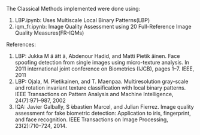 The Classical Methods implemented were done using:
1) LBP.ipynb: Uses Multiscale Local Binary Patterns(LBP)
2) iqm_fr.ipynb: Image Quality Assessment using 20 Full-Reference Image Quality Measures(FR-IQMs)

References:
1) LBP: Jukka M ̈a ̈att ̈a, Abdenour Hadid, and Matti Pietik ̈ainen. Face spoofing detection from single images using micro-texture analysis. In 2011 international joint conference on Biometrics (IJCB), pages 1–7. IEEE, 2011
2) LBP: Ojala, M. Pietikainen, and T. Maenpaa. Multiresolution gray-scale and rotation invariant texture classification with local binary patterns. IEEE Transactions on Pattern Analysis and Machine Intelligence, 24(7):971–987, 2002
3) IQA: Javier Galbally, S ́ebastien Marcel, and Julian Fierrez. Image quality assessment for fake biometric detection: Application to iris, fingerprint, and face recognition. IEEE Transactions on Image Processing, 23(2):710–724, 2014.
